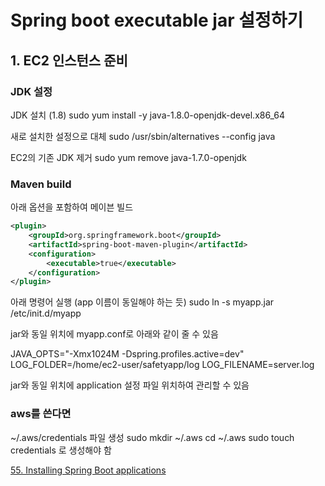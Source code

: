 # Spring boot executable jar 설정하기

## 1. EC2 인스턴스 준비
### JDK 설정

JDK 설치 (1.8)
sudo yum install -y java-1.8.0-openjdk-devel.x86_64

새로 설치한 설정으로 대체
sudo /usr/sbin/alternatives --config java

EC2의 기존 JDK 제거
sudo yum remove java-1.7.0-openjdk 

### Maven build

아래 옵션을 포함하여 메이븐 빌드

```xml
<plugin>
	<groupId>org.springframework.boot</groupId>
	<artifactId>spring-boot-maven-plugin</artifactId>
	<configuration>
		<executable>true</executable>
	</configuration>
</plugin>
```

아래 명령어 실행 (app 이름이 동일해야 하는 듯)
sudo ln -s myapp.jar /etc/init.d/myapp

jar와 동일 위치에 myapp.conf로 아래와 같이 줄 수 있음

JAVA_OPTS="-Xmx1024M -Dspring.profiles.active=dev"
LOG_FOLDER=/home/ec2-user/safetyapp/log
LOG_FILENAME=server.log

jar와 동일 위치에 application 설정 파일 위치하여 관리할 수 있음


### aws를 쓴다면
~/.aws/credentials 파일 생성
sudo mkdir ~/.aws
cd ~/.aws
sudo touch credentials 로 생성해야 함

<a href="https://docs.spring.io/spring-boot/docs/1.3.1.RELEASE/reference/html/deployment-install.html">55. Installing Spring Boot applications</a>
